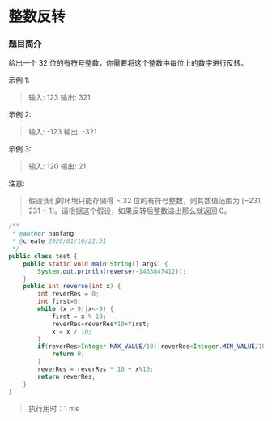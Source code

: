 # 整数反转
### 题目简介
给出一个 32 位的有符号整数，你需要将这个整数中每位上的数字进行反转。

示例 1:
> 输入: 123
> 输出: 321

 示例 2:
> 输入: -123
> 输出: -321

示例 3:
> 输入: 120
> 输出: 21

注意:

> 假设我们的环境只能存储得下 32 位的有符号整数，则其数值范围为 [−231,  231 − 1]。请根据这个假设，如果反转后整数溢出那么就返回 0。

```java
/**
 * @author nanfang
 * @create 2020/01/10/22:51
 */
public class test {
    public static void main(String[] args) {
        System.out.println(reverse(-1463847412));
    }
    public int reverse(int x) {
        int reverRes = 0;
        int first=0;
        while (x > 9||x<-9) {
            first = x % 10;
            reverRes=reverRes*10+first;
            x = x / 10;
        }
        if(reverRes>Integer.MAX_VALUE/10||reverRes<Integer.MIN_VALUE/10){
            return 0;
        }
        reverRes = reverRes * 10 + x%10;
        return reverRes;
    }
}
```
>执行用时：1 ms